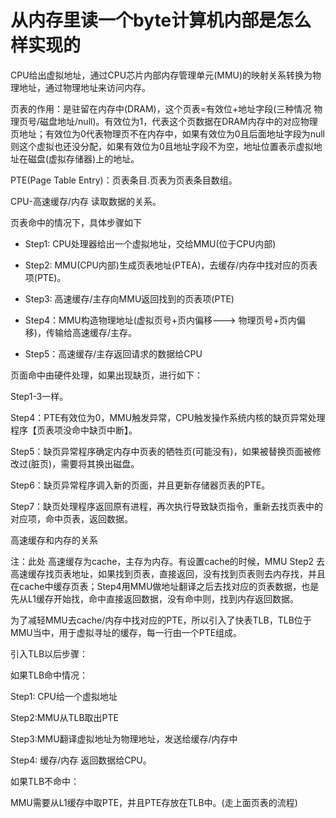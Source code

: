 # 从内存里读一个byte计算机内部是怎么样实现的

CPU给出虚拟地址，通过CPU芯片内部内存管理单元(MMU)的映射关系转换为物理地址，通过物理地址来访问内存。

页表的作用：是驻留在内存中(DRAM)，这个页表=有效位+地址字段(三种情况 物理页号/磁盘地址/null)。有效位为1，代表这个页数据在DRAM内存中的对应物理页地址；有效位为0代表物理页不在内存中，如果有效位为0且后面地址字段为null则这个虚拟也还没分配，如果有效位为0且地址字段不为空，地址位置表示虚拟地址在磁盘(虚拟存储器)上的地址。

PTE(Page Table Entry)：页表条目.页表为页表条目数组。

CPU-高速缓存/内存 读取数据的关系。

页表命中的情况下，具体步骤如下

- Step1: CPU处理器给出一个虚拟地址，交给MMU(位于CPU内部)

- Step2: MMU(CPU内部)生成页表地址(PTEA)，去缓存/内存中找对应的页表项(PTE)。
- Step3:  高速缓存/主存向MMU返回找到的页表项(PTE)
- Step4：MMU构造物理地址(虚拟页号+页内偏移---> 物理页号+页内偏移)，传输给高速缓存/主存。
- Step5：高速缓存/主存返回请求的数据给CPU

页面命中由硬件处理，如果出现缺页，进行如下：

Step1-3一样。

Step4：PTE有效位为0，MMU触发异常，CPU触发操作系统内核的缺页异常处理程序【页表项没命中缺页中断】。

Step5：缺页异常程序确定内存中页表的牺牲页(可能没有)，如果被替换页面被修改过(脏页)，需要将其换出磁盘。

Step6：缺页异常程序调入新的页面，并且更新存储器页表的PTE。

Step7：缺页处理程序返回原有进程，再次执行导致缺页指令，重新去找页表中的对应项，命中页表，返回数据。



高速缓存和内存的关系

注：此处 高速缓存为cache，主存为内存。有设置cache的时候，MMU Step2 去高速缓存找页表地址，如果找到页表，直接返回，没有找到页表则去内存找，并且在cache中缓存页表；Step4用MMU做地址翻译之后去找对应的页表数据，也是先从L1缓存开始找，命中直接返回数据，没有命中则，找到内存返回数据。



为了减轻MMU去cache/内存中找对应的PTE，所以引入了快表TLB，TLB位于MMU当中，用于虚拟寻址的缓存，每一行由一个PTE组成。

引入TLB以后步骤：

如果TLB命中情况：

Step1: CPU给一个虚拟地址

Step2:MMU从TLB取出PTE

Step3:MMU翻译虚拟地址为物理地址，发送给缓存/内存中

Step4: 缓存/内存 返回数据给CPU。

如果TLB不命中：

MMU需要从L1缓存中取PTE，并且PTE存放在TLB中。(走上面页表的流程)

